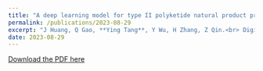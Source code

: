 ```yaml
---
title: "A deep learning model for type II polyketide natural product prediction without sequence alignment"
permalink: /publications/2023-08-29
excerpt: "J Huang, Q Gao, **Ying Tang**, Y Wu, H Zhang, Z Qin.<br> Digital Discovery 2 (5), 1484-1493"
date: 2023-08-29
---
```


[Download the PDF here](https://github.com/jamestang23/jamestang23.github.io/blob/master/15.pdf)
